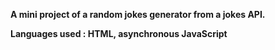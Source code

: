**A mini project of a random jokes generator from a jokes API.**     

**Languages used : HTML, asynchronous JavaScript**
